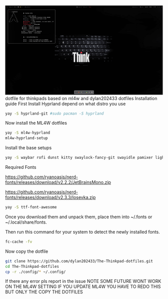 ![Alt Text](hyprland.png)
dotfile for thinkpads based on ml4w and dylan202433 dotfiles
Installation guide 
First Install Hyprland depend on what distro you use
```zsh
yay -S hyprland-git #sudo pacman -S hyprland
```
Now install the ML4W dotfiles
```zsh
yay -S ml4w-hyprland
ml4w-hyprland-setup
```
Install the base setups
```zsh
yay -S waybar rofi dunst kitty swaylock-fancy-git swayidle pamixer light brillo cmake meson cpio pkg-config waypaper hyprpolkitagent && sudo pacman -S python python-pip waybar cliphist swww power-profiles-daemon
```
Required Fonts

https://github.com/ryanoasis/nerd-fonts/releases/download/v2.2.2/JetBrainsMono.zip

https://github.com/ryanoasis/nerd-fonts/releases/download/v2.3.3/Iosevka.zip
```zsh
yay -S ttf-font-awesome
```
Once you download them and unpack them, place them into ~/.fonts or ~/.local/share/fonts.

Then run this command for your system to detect the newly installed fonts.
```zsh
fc-cache -fv
```
Now copy the dotfile
```zsh
git clone https://github.com/dylan202433/The-Thinkpad-dotfiles.git
cd The-Thinkpad-dotfiles
cp -r ./config/* ~/.config/
```
If there any error pls report in the issue
NOTE
SOME FUTURE WONT WORK ON THE ML4W SETTING
IF YOU UPDATE ML4W YOU HAVE TO REDO THIS BUT ONLY THE COPY THE DOTFILES 

